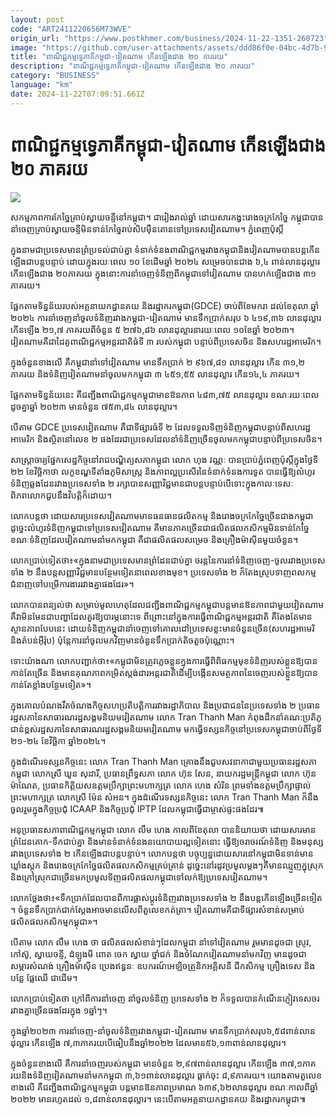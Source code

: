 ```yaml
---
layout: post
code: "ART2411220656M73WVE"
origin_url: "https://www.postkhmer.com/business/2024-11-22-1351-260723"
image: "https://github.com/user-attachments/assets/ddd86f0e-04bc-4d7b-92a5-5f5c7e0c0977"
title: "ពាណិជ្ជកម្ម​ទ្វេភាគី​កម្ពុជា-​វៀតណាម កើន​ឡើង​ជាង ២០ ភាគរយ"
description: "​​ពាណិជ្ជកម្ម​ទ្វេភាគី​កម្ពុជា-​វៀតណាម កើន​ឡើង​ជាង ២០ ភាគរយ​"
category: "BUSINESS"
language: "km"
date: 2024-11-22T07:09:51.661Z
---
```


# ពាណិជ្ជកម្ម​ទ្វេភាគី​កម្ពុជា-​វៀតណាម កើន​ឡើង​ជាង ២០ ភាគរយ

![](https://github.com/user-attachments/assets/d035d739-a331-48be-894a-9aca5b8731c3)

សកម្ម​ភាព​ការ​កែច្នៃ​គ្រាប់​ស្វាយ​ចន្ទី​​នៅ​កម្ពុជា។ ជា​រៀង​រាល់​ឆ្នាំ ដោយ​សារ​កង្វះ​រោងចក្រ​កែច្នៃ កម្ពុជា​បាន​នាំ​ចេញ​គ្រាប់​ស្វាយ​ចន្ទី​មិន​ទាន់​កែច្នៃ​រាប់​សិប​ម៉ឺន​តោន​ទៅ​ប្រទេស​វៀតណាម។ ភ្នំពេញប៉ុស្តិ៍

ក្នុង​នាម​ជា​ប្រទេស​មាន​ព្រំប្រទល់​ជាប់​គ្នា ទំនាក់ទំនង​ពាណិជ្ជកម្ម​រវាង​កម្ពុជា​ និង​វៀតណាម​បាន​បន្ត​កើន​ឡើង​ជា​បន្តបន្ទាប់ ដោយ​ក្នុង​រយៈ​ពេល ១០ ​ខែ​ដើម​ឆ្នាំ ​២០២៤ សម្រេច​បាន​ជាង ៦,៤ ពាន់​លាន​ដុល្លារ កើន​ឡើង​ជាង ២០​ភាគរយ ក្នុង​នោះ​ការ​នាំ​ចេញ​ទំនិញ​ពី​កម្ពុជា​ទៅ​វៀតណាម បាន​ហក់​ឡើង​ជាង ៣១ ភាគរយ។

ផ្អែក​តាម​ទិន្នន័យ​របស់​អគ្គ​នាយកដ្ឋាន​គយ និង​រដ្ឋាករ​កម្ពុជា​(GDCE) ចាប់​ពី​ខែ​មករា ដល់​ខែ​តុលា ឆ្នាំ​ ២០២៤ ការ​នាំ​ចេញ​នាំ​ចូល​ទំនិញ​រវាង​កម្ពុជា-​វៀតណាម មាន​ទឹក​ប្រាក់​សរុប ៦ ៤១៩,៣៦ ​លាន​ដុល្លារ កើន​ឡើង ២១,៧ ​ភាគរយ​ពី​ចំនួន ៥ ២៧៦,៨៦ ​លាន​ដុល្លារ​នា​រយៈពេល ១០​ខែ​ឆ្នាំ ២០២៣។ វៀតណាម​ គឺ​ជា​ដៃគូ​ពាណិជ្ជកម្ម​អន្តរ​ជាតិ​ធំ​ទី ៣ របស់​កម្ពុជា បន្ទាប់​ពី​ប្រទេស​ចិន និង​សហរដ្ឋ​អាមេរិក។

ក្នុង​ចំនួន​ខាងលើ គឺ​កម្ពុជា​នាំ​ទៅ​វៀតណាម មាន​ទឹកប្រាក់​ ២ ៩៦៧,៨១ ​លាន​ដុល្លារ កើន​ ៣១,២ ភាគរយ​ និង​ទំនិញ​វៀតណាម​នាំ​ចូល​មក​កម្ពុជា ៣ ៤៥១,៥៥ ​លាន​ដុល្លារ កើន​១៤,៤ ភាគរយ។ 

ផ្អែក​តាម​ទិន្នន័យ​នេះ គឺ​ជញ្ជីង​ពាណិជ្ជកម្ម​កម្ពុជា​មាន​ឱនភាព ៤៨៣,៧៥ ​លាន​ដុល្លារ ខណៈ​រយៈ​ពេល​ដូចគ្នា​ឆ្នាំ ២០២៣ មាន​ចំនួន ៧៥៣,៨៤ លាន​ដុល្លារ។

បើតាម GDCE ប្រទេស​វៀតណាម គឺ​ជា​ទីផ្សារ​ធំ​ទី ២ ដែល​ទទួល​ទិញ​ទំនិញ​កម្ពុជា​បន្ទាប់​ពី​សហរដ្ឋ​អាមេរិក និង​ស្ថិត​នៅ​លេខ ២ ផង​ដែរ​ជា​ប្រទេស​ដែល​នាំ​ទំនិញ​ច្រើន​ចូល​មក​កម្ពុជា​បន្ទាប់​ពី​ប្រទេស​ចិន។

សាស្រ្តាចារ្យ​ផ្នែក​សេដ្ឋកិច្ច​នៅ​រាជ​បណ្ឌិត្យ​សភា​កម្ពុជា លោក ហុង វណ្ណៈ បាន​ប្រាប់​ភ្នំពេញប៉ុស្តិ៍​ក្នុង​ថ្ងៃ​ទី​២២ ខែ​វិច្ឆិកា​ថា លក្ខខណ្ឌ​ទីតាំង​ភូមិសាស្រ្ត និង​ភាព​ល្អ​ប្រសើរ​នៃ​ទំនាក់​ទំនង​ការទូត បាន​ធ្វើ​ឱ្យ​លំហូរ​ទំនិញ​ឆ្លង​ដែន​រវាង​ប្រទេស​ទាំង ២ រក្សា​បាន​សញ្ញា​វិជ្ជមាន​ជា​បន្តបន្ទាប់​បើ​ទោះ​ក្នុង​កាលៈទេសៈ​ពិភពលោក​ជួប​នឹង​វិបត្តិ​ក៏​ដោយ។​ 

លោក​បន្ត​ថា ដោយសារ​ប្រទេស​វៀតណាម​មាន​ធនធាន​ផលិតកម្ម និង​រោងចក្រ​កែច្នៃ​ច្រើន​ជាង​កម្ពុជា ដូច្នេះ​លំហូរ​ទំនិញ​កម្ពុជា​ទៅ​ប្រទេស​វៀតណាម គឺ​មាន​ភាគ​ច្រើន​ជា​ផលិតផល​កសិកម្ម​មិន​ទាន់​កែច្នៃ ខណៈ​ទំនិញ​ដែល​វៀតណាម​នាំ​មក​កម្ពុជា គឺ​ជា​ផលិតផល​សម្រេច និង​គ្រឿង​ម៉ាស៊ីន​មួយ​ចំនួន។

លោក​ប្រាប់​ទៀត​ថា៖​«​ក្នុង​នាម​ជា​ប្រទេស​មាន​ព្រំដែន​ជាប់​គ្នា ចរន្ត​នៃ​ការ​នាំ​ទំនិញ​ចេញ​-ចូល​រវាង​ប្រទេស​ទាំង ២ នឹង​បន្ត​សញ្ញា​វិជ្ជមាន​បន្ថែម​ទៀត​នា​ពេល​ខាង​មុខ។ ប្រទេស​ទាំង ២ ក៏​តែង​ស្រូប​ទាញ​ពលកម្ម​ជំនាញ​ទៅ​បម្រើ​ការងារ​រវាង​គ្នា​ផងដែរ​»។

លោក​បាន​ពន្យល់​ថា សម្រាប់​មូល​ហេតុ​ដែល​ជញ្ជីង​ពាណិជ្ជកម្ម​កម្ពុជា​បន្ត​មាន​ឱនភាព​ជាមួយ​វៀតណាម គឺវា​មិន​មែន​ជា​បញ្ហា​ដែល​គួរ​ឱ្យ​បារម្ភ​នោះ​ទេ ពីព្រោះ​នៅ​ក្នុង​ការ​ធ្វើ​ពាណិជ្ជកម្ម​អន្តរជាតិ គឺ​តែងតែ​មាន​ស្ថានភាព​បែប​នេះ ដោយ​ទំនិញ​កម្ពុជា​នាំ​ចេញ​ទៅ​គោល​ដៅ​ប្រទេស​ខ្លះ​មាន​ចំនួន​ច្រើន(សហរដ្ឋអាមេរិ និង​តំបន់​អ៊ឺរ៉ុប) ប៉ុន្តែ​ការ​នាំ​ចូល​មក​វិញ​មាន​ចំនួន​ទឹក​ប្រាក់​តិច​តួច​ប៉ុណ្ណោះ។

ទោះយ៉ាង​ណា លោក​បញ្ជាក់​ថា៖​«​កម្ពុជា​មិន​ត្រូវ​ភ្លេច​ខ្លួន​ក្នុង​ការ​ធ្វើ​ពិពិធកម្ម​មុខ​ទំនិញ​របស់​ខ្លួន​ឱ្យ​បាន​កាន់​តែ​ច្រើន និង​មាន​គុណភាព​កម្រិត​ស្តង់ដារ​អន្តរជាតិ​ដើម្បី​បង្កើន​សមត្ថភាព​នៃ​ចេញ​របស់​ខ្លួន​ឱ្យ​បាន​កាន់​តែ​ខ្លាំង​បន្ថែម​ទៀត»។

ក្នុង​គោល​បំណង​រឹត​ចំណង​កិច្ច​សហ​ប្រតិបត្តិការ​រវាង​រដ្ឋាភិបាល និង​ប្រជាជន​នៃ​ប្រទេស​ទាំង ២ ប្រធាន​រដ្ឋសភា​នៃ​សាធារណរដ្ឋ​សង្គម​និយម​វៀតណាម លោក Tran Thanh Man កំពុង​ដឹកនាំ​គណ:​ប្រតិភូ​ជាន់​ខ្ពស់​រដ្ឋសភា​នៃ​សាធារណរដ្ឋ​សង្គម​និយម​វៀតណាម មក​ធ្វើ​ទស្សនកិច្ច​នៅ​ប្រទេស​កម្ពុជា​ចាប់​ពី​ថ្ងៃ​ទី​២១-​២៤ ខែ​វិច្ឆិកា ឆ្នាំ​២០២៤។ 

ក្នុង​ដំណើរ​ទស្សនកិច្ច​នេះ លោក Tran Thanh Man គ្រោង​នឹង​ជួប​សវនាកា​ជាមួយ​ប្រធាន​រដ្ឋសភា​កម្ពុជា លោកស្រី ឃួន សុដារី, ប្រធាន​ព្រឹទ្ធសភា លោក ហ៊ុន សែន, នាយក​រដ្ឋមន្ត្រី​កម្ពុជា លោក ហ៊ុន ម៉ាណែត, ​ប្រធាន​កិត្តិយស​ឧត្តម​ប្រឹក្សា​ព្រះមហាក្សត្រ លោក ហេង សំរិន ព្រម​ទាំងឧត្តម​ប្រឹក្សា​ផ្ទាល់​ព្រះមហាក្សត្រ លោកស្រី ម៉ែន សំអន។ ក្នុង​ដំណើរ​ទស្សនកិច្ច​នេះ លោក Tran Thanh Man ក៏​នឹង​ចូល​រួម​ក្នុង​កិច្ច​ប្រជុំ ICAAP និង​កិច្ច​ប្រជុំ IPTP ដែល​កម្ពុជា​ធ្វើ​ជា​ម្ចាស់ផ្ទះ​ផងដែរ៕

អនុប្រធាន​សភា​ពាណិជ្ជកម្ម​កម្ពុជា លោក លឹម ហេង កាល​ពី​ខែ​តុលា បាន​និយាយ​ថា ដោយសារ​មាន​ព្រំដែន​គោក-​ទឹក​ជាប់​គ្នា និង​មាន​ទំនាក់​ទំនង​នយោបាយ​ល្អ​ទៀត​នោះ ធ្វើ​ឱ្យ​ចរាចរណ៍​ទំនិញ និង​មនុស្ស​រវាង​ប្រទេស​ទាំង ២ កើន​ឡើង​ជា​បន្ត​បន្ទាប់។ លោក​បន្ត​ថា បច្ចុប្បន្ន​ដោយ​សារ​នៅ​កម្ពុជា​មិន​ទាន់​មាន​ឃ្លាំង​ស្តុក និង​រោងចក្រ​កែច្នៃ​ផលិត​ផល​កសិកម្ម​គ្រប់​គ្រាន់ ដូច្នេះ​នៅ​រដូវ​ប្រមូល​ម្តងៗគឺ​មាន​ឈ្មួញ​ក្នុ្ង​ស្រុក និង​ក្រៅ​ស្រុក​ជាច្រើន​មក​ប្រមូល​ទិញ​ផលិតផល​កម្ពុជា​ទៅ​លក់​ឱ្យ​ប្រទេស​វៀតណាម។

លោក​ថ្លែង​ថា៖​«​ទឹក​ប្រាក់​ដែល​បាន​ពី​ការ​ផ្លាស់​ប្តូរ​ទំនិញ​រវាង​ប្រទេស​ទាំង ២ នឹង​បន្ត​កើន​ឡើង​ច្រើន​ទៀត​។ ចំនួន​ទឹក​ប្រាក់​ជាក់​ស្តែង​អាច​មាន​លើស​ពី​តួលេខ​កត់ត្រា។ វៀតណាម​គឺ​ជា​ទីផ្សារ​សំខាន់​សម្រាប់​ផលិតផល​កសិកម្ម​កម្ពុជា»។

បើ​តាម លោក លឹម ហេង ថា ផលិត​ផល​សំខាន់ៗ​ដែល​កម្ពុជា នាំទៅ​វៀតណាម រួមមាន​ដូចជា ស្រូវ​, កៅស៊ូ​, ស្វាយចន្ទី​, ដំឡូង​មី ពោត ចេក ស្វាយ ថ្នាំ​ជក់ និង​ចំណែក​វៀតណាម​នាំមក​វិញ មានដូចជា សម្ភារ​សំណង់ គ្រឿង​ម៉ាស៊ីន ប្រេង​ឥន្ធនៈ ឧបករណ៍​អេឡិចត្រូនិក​អគ្គិសនី ជី​កសិកម្ម គ្រឿងទេស និង​បន្លែ ផ្លែឈើ ជាដើម។

លោក​ប្រាប់​ទៀត​ថា ក្រៅ​ពី​ការ​នាំចេញ​ នាំចូល​ទំនិញ ប្រទេស​ទាំង ២ ក៏​ទទួល​បាន​កំណើន​ភ្ញៀវ​ទេសចរ​រវាង​គ្នា​ច្រើន​ផង​ដែរ​ក្នុង ១​ឆ្នាំៗ។

ក្នុង​ឆ្នាំ​២០២៣ ការ​នាំ​ចេញ​-​នាំចូល​ទំនិញ​រវាង​កម្ពុជា-​វៀតណាម មាន​ទឹក​ប្រាក់​សរុប​ ៦,៥៨​ពាន់​លាន​ដុល្លារ កើន​ឡើង ៧,៣​ភាគ​រយ​បើ​ធៀប​នឹង​ឆ្នាំ​២០២២ ដែល​មាន​ ៥៦,១៣​ពាន់​លាន​ដុល្លារ។ 

ក្នុង​ចំនួន​ខាង​លើ គឺ​ការ​នាំ​ចេញ​របស់​កម្ពុជា មាន​ចំនួន ២,៩៧​ពាន់​លាន​ដុល្លារ កើន​ឡើង ៣៧,១​ភាគ​រយ​ និង​ទំនិញ​វៀតណាម​នាំ​មក​កម្ពុជា​ ៣,៦១​ពាន់​លាន​ដុល្លារ ធ្លាក់​ចុះ ៨,៩​ភាគ​រយ។ យោង​តាម​តួលេខ​ខាង​លើ គឺ​ជញ្ជីង​ពាណិជ្ជ​កម្ម​កម្ពុជា បន្ត​មាន​ឱន​ភាព​ប្រមាណ ៦៣៩,៦២​លាន​ដុល្លារ ខណៈ​កាល​ពី​ឆ្នាំ​២០២២ មាន​រហូត​ដល់​ ១,៨​ពាន់​លាន​ដុល្លារ​។ នេះ​បើ​តាម​អគ្គ​នាយក​ដ្ឋាន​គយ និង​រដ្ឋាករ​កម្ពុជា​៕